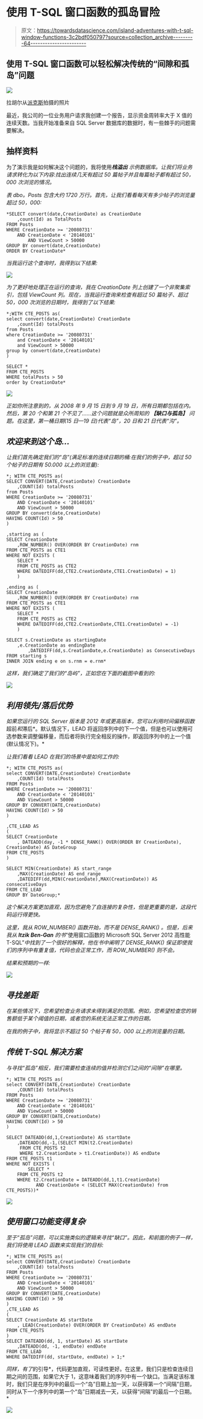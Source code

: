 # 使用 T-SQL 窗口函数的孤岛冒险

> 原文：<https://towardsdatascience.com/island-adventures-with-t-sql-window-functions-3c2bdf050797?source=collection_archive---------64----------------------->

## 使用 T-SQL 窗口函数可以轻松解决传统的“间隙和孤岛”问题

![](img/5f68b97cb30083a4cd91b0f6bd2fdda0.png)

拉胡尔从[派克斯](https://www.pexels.com/photo/clouds-crescent-moon-daylight-glass-2162909/?utm_content=attributionCopyText&utm_medium=referral&utm_source=pexels)拍摄的照片

最近，我公司的一位业务用户请求我创建一个报告，显示资金周转率大于 X 值的连续天数。当我开始准备来自 SQL Server 数据库的数据时，有一些棘手的问题需要解决。

## 抽样资料

为了演示我是如何解决这个问题的，我将使用****栈溢出*** 示例数据库。让我们将业务请求转化为以下内容:找出连续几天有超过 50 篇帖子并且每篇帖子都有超过 50，000 次浏览的情况。*

*表 *dbo。Posts* 包含大约 1720 万行。首先，让我们看看每天有多少帖子的浏览量超过 50，000:*

```
*SELECT convert(date,CreationDate) as CreationDate
    ,count(Id) as TotalPosts
FROM Posts 
WHERE CreationDate >= '20080731'
    AND CreationDate < '20140101'
        AND ViewCount > 50000
GROUP BY convert(date,CreationDate)
ORDER BY CreationDate*
```

*当我运行这个查询时，我得到以下结果:*

*![](img/6ad0bd718c968a91b149d243e7f00bfc.png)*

*为了更好地处理正在运行的查询，我在 CreationDate 列上创建了一个非聚集索引，包括 ViewCount 列。现在，当我运行查询来检查有超过 50 篇帖子、超过 50，000 次浏览的日期时，我得到了以下结果:*

```
*;WITH CTE_POSTS as(
select convert(date,CreationDate) CreationDate
    ,count(Id) totalPosts
from Posts 
where CreationDate >= '20080731'
    and CreationDate < '20140101'
    and ViewCount > 50000
group by convert(date,CreationDate)
)

SELECT * 
FROM CTE_POSTS
WHERE totalPosts > 50
order by CreationDate*
```

*![](img/8d55eb9ddd6eac57976d203c6aefe7c9.png)*

*正如你所注意到的，从 2008 年 9 月 15 日到 9 月 19 日，所有日期都包括在内。然后，第 20 个和第 21 个不见了……这个问题就是众所周知的 ***【缺口与孤岛】*** 问题。在这里，第一桶日期(15 日—19 日)代表“岛”，20 日和 21 日代表“沟”。*

## *欢迎来到这个岛…*

*让我们首先确定我们的“岛”(满足标准的连续日期的桶:在我们的例子中，超过 50 个帖子的日期有 50.000 以上的浏览量):*

```
*; WITH CTE_POSTS as(
SELECT CONVERT(DATE,CreationDate) CreationDate
    ,COUNT(Id) totalPosts
from Posts 
WHERE CreationDate >= '20080731'
    AND CreationDate < '20140101'
    AND ViewCount > 50000
GROUP BY convert(date,CreationDate)
HAVING COUNT(Id) > 50
)

,starting as (
SELECT CreationDate
    ,ROW_NUMBER() OVER(ORDER BY CreationDate) rnm
FROM CTE_POSTS as CTE1
WHERE NOT EXISTS (
    SELECT * 
    FROM CTE_POSTS as CTE2
    WHERE DATEDIFF(dd,CTE2.CreationDate,CTE1.CreationDate) = 1)
    )

,ending as (
SELECT CreationDate
    ,ROW_NUMBER() OVER(ORDER BY CreationDate) rnm
FROM CTE_POSTS as CTE1
WHERE NOT EXISTS (
    SELECT * 
    FROM CTE_POSTS as CTE2
    WHERE DATEDIFF(dd,CTE2.CreationDate,CTE1.CreationDate) = -1)
    )

SELECT s.CreationDate as startingDate
    ,e.CreationDate as endingDate 
        ,DATEDIFF(dd,s.CreationDate,e.CreationDate) as ConsecutiveDays
FROM starting s
INNER JOIN ending e on s.rnm = e.rnm*
```

*这样，我们确定了我们的“岛屿”，正如您在下面的截图中看到的:*

*![](img/6f0ad4aa100e558d6ff33cd501a71697.png)*

## *利用领先/落后优势*

*如果您运行的 SQL Server 版本是 2012 年或更高版本，您可以利用时间偏移函数*超前*和*滞后*。默认情况下，LEAD 将返回序列中的下一个值，但是也可以使用可选参数来调整偏移量，而后者将执行完全相反的操作，即返回序列中的上一个值(默认情况下)。*

*让我们看看 *LEAD* 在我们的场景中是如何工作的:*

```
*; WITH CTE_POSTS as(
select CONVERT(DATE,CreationDate) CreationDate
    ,COUNT(Id) totalPosts
FROM Posts 
WHERE CreationDate >= '20080731'
    AND CreationDate < '20140101'
    AND ViewCount > 50000
GROUP BY CONVERT(DATE,CreationDate)
HAVING COUNT(Id) > 50
)

,CTE_LEAD AS
(
SELECT CreationDate
    , DATEADD(day, -1 * DENSE_RANK() OVER(ORDER BY CreationDate), CreationDate) AS DateGroup
FROM CTE_POSTS
)

SELECT MIN(CreationDate) AS start_range
    ,MAX(CreationDate) AS end_range
    ,DATEDIFF(dd,MIN(CreationDate),MAX(CreationDate)) AS consecutiveDays
FROM CTE_LEAD
GROUP BY DateGroup;*
```

*这个解决方案更加直观，因为您避免了自连接的复杂性，但是更重要的是，这段代码运行得更快。*

*这里，我从 *ROW_NUMBER()* 函数开始，而不是 *DENSE_RANK()* 。但是，后来我从 **Itzik Ben-Gan** 的书*“使用窗口函数的 Microsoft SQL Server 2012 高性能 T-SQL”*中找到了一个很好的解释，他在书中阐明了 *DENSE_RANK()* 保证即使我们的序列中有重复值，代码也会正常工作，而 *ROW_NUMBER()* 则不会。*

*结果和预期的一样:*

*![](img/4f0984e44d091e93aaee46500b35d2e4.png)*

## *寻找差距*

*在某些情况下，您希望检查业务请求未得到满足的范围。例如，您希望检查您的销售额低于某个阈值的日期，或者您的系统无法正常工作的日期。*

*在我的例子中，我将显示不超过 50 个帖子有 50，000 以上的浏览量的日期。*

## *传统 T-SQL 解决方案*

*与寻找“孤岛”相反，我们需要检查连续的值并检测它们之间的“间隙”在哪里。*

```
*; WITH CTE_POSTS as(
select CONVERT(DATE,CreationDate) CreationDate
    ,COUNT(Id) totalPosts
FROM Posts 
WHERE CreationDate >= '20080731'
    AND CreationDate < '20140101'
    AND ViewCount > 50000
GROUP BY CONVERT(DATE,CreationDate)
HAVING COUNT(Id) > 50
)

SELECT DATEADD(dd,1,CreationDate) AS startDate
    ,DATEADD(dd,-1,(SELECT MIN(t2.CreationDate)
     FROM CTE_POSTS t2
     WHERE t2.CreationDate > t1.CreationDate)) AS endDate
FROM CTE_POSTS t1
WHERE NOT EXISTS (
        SELECT *
    FROM CTE_POSTS t2
    WHERE t2.CreationDate = DATEADD(dd,1,t1.CreationDate)
           AND CreationDate < (SELECT MAX(CreationDate) from CTE_POSTS))*
```

*![](img/dcec6211cad02faa00dad47efc56ef45.png)*

## *使用窗口功能变得复杂*

*至于“孤岛”问题，可以实施类似的逻辑来寻找“缺口”。因此，和前面的例子一样，我们将使用 *LEAD* 函数来实现我们的目标:*

```
*; WITH CTE_POSTS as(
select CONVERT(DATE,CreationDate) CreationDate
    ,COUNT(Id) totalPosts
FROM Posts 
WHERE CreationDate >= '20080731'
    AND CreationDate < '20140101'
    AND ViewCount > 50000
GROUP BY CONVERT(DATE,CreationDate)
HAVING COUNT(Id) > 50
)
,CTE_LEAD AS
(
SELECT CreationDate AS startDate
    , LEAD(CreationDate) OVER(ORDER BY CreationDate) AS endDate
FROM CTE_POSTS
)
SELECT DATEADD(dd, 1, startDate) AS startDate
    ,DATEADD(dd, -1, endDate) endDate
FROM CTE_LEAD
WHERE DATEDIFF(dd, startDate, endDate) > 1;*
```

*同样，有了*的引导*，代码更加直观，可读性更好。在这里，我们只是检查连续日期之间的范围，如果它大于 1，这意味着我们的序列中有一个缺口。当满足该标准时，我们只是在序列中的最后一个“岛”日期上加一天，以获得第一个“间隔”日期，同时从下一个序列中的第一个“岛”日期减去一天，以获得“间隔”的最后一个日期。*

*![](img/8d8fd1b7c77ee03f5ff93bc13555982f.png)*